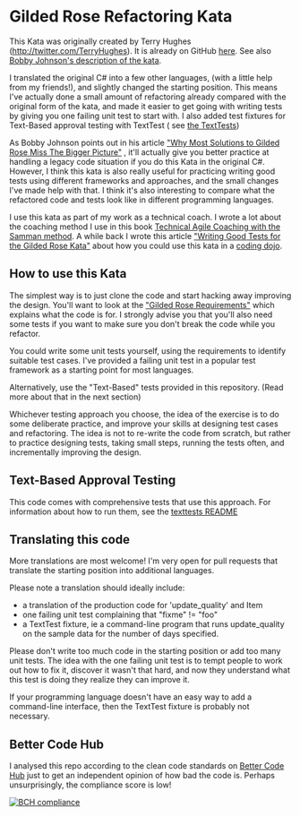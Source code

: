 # Gilded Rose Refactoring Kata

This Kata was originally created by Terry Hughes (http://twitter.com/TerryHughes). It is already on
GitHub [here](https://github.com/NotMyself/GildedRose). See
also [Bobby Johnson's description of the kata](http://iamnotmyself.com/2011/02/13/refactor-this-the-gilded-rose-kata/).

I translated the original C# into a few other languages, (with a little help from my friends!), and slightly changed the
starting position. This means I've actually done a small amount of refactoring already compared with the original form
of the kata, and made it easier to get going with writing tests by giving you one failing unit test to start with. I
also added test fixtures for Text-Based approval testing with TextTest (
see [the TextTests](https://github.com/emilybache/GildedRose-Refactoring-Kata/tree/master/texttests))

As Bobby Johnson points out in his
article ["Why Most Solutions to Gilded Rose Miss The Bigger Picture"](http://iamnotmyself.com/2012/12/07/why-most-solutions-to-gilded-rose-miss-the-bigger-picture)
, it'll actually give you better practice at handling a legacy code situation if you do this Kata in the original C#.
However, I think this kata is also really useful for practicing writing good tests using different frameworks and
approaches, and the small changes I've made help with that. I think it's also interesting to compare what the refactored
code and tests look like in different programming languages.

I use this kata as part of my work as a technical coach. I wrote a lot about the coaching method I use in this
book [Technical Agile Coaching with the Samman method](https://leanpub.com/techagilecoach). A while back I wrote this
article ["Writing Good Tests for the Gilded Rose Kata"](http://coding-is-like-cooking.info/2013/03/writing-good-tests-for-the-gilded-rose-kata/)
about how you could use this kata in a [coding dojo](https://leanpub.com/codingdojohandbook).

## How to use this Kata

The simplest way is to just clone the code and start hacking away improving the design. You'll want to look at
the ["Gilded Rose Requirements"](https://github.com/emilybache/GildedRose-Refactoring-Kata/tree/master/GildedRoseRequirements.txt)
which explains what the code is for. I strongly advise you that you'll also need some tests if you want to make sure you
don't break the code while you refactor.

You could write some unit tests yourself, using the requirements to identify suitable test cases. I've provided a
failing unit test in a popular test framework as a starting point for most languages.

Alternatively, use the "Text-Based" tests provided in this repository. (Read more about that in the next section)

Whichever testing approach you choose, the idea of the exercise is to do some deliberate practice, and improve your
skills at designing test cases and refactoring. The idea is not to re-write the code from scratch, but rather to
practice designing tests, taking small steps, running the tests often, and incrementally improving the design.

## Text-Based Approval Testing

This code comes with comprehensive tests that use this approach. For information about how to run them, see
the [texttests README](https://github.com/emilybache/GildedRose-Refactoring-Kata/tree/master/texttests)

## Translating this code

More translations are most welcome! I'm very open for pull requests that translate the starting position into additional
languages.

Please note a translation should ideally include:

- a translation of the production code for 'update_quality' and Item
- one failing unit test complaining that "fixme" != "foo"
- a TextTest fixture, ie a command-line program that runs update_quality on the sample data for the number of days
  specified.

Please don't write too much code in the starting position or add too many unit tests. The idea with the one failing unit
test is to tempt people to work out how to fix it, discover it wasn't that hard, and now they understand what this test
is doing they realize they can improve it.

If your programming language doesn't have an easy way to add a command-line interface, then the TextTest fixture is
probably not necessary.

## Better Code Hub

I analysed this repo according to the clean code standards on [Better Code Hub](https://bettercodehub.com) just to get
an independent opinion of how bad the code is. Perhaps unsurprisingly, the compliance score is low!

[![BCH compliance](https://bettercodehub.com/edge/badge/emilybache/GildedRose-Refactoring-Kata?branch=master)](https://bettercodehub.com/) 
